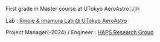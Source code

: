 



<!--
![](http://github-profile-summary-cards.vercel.app/api/cards/profile-details?username=HiroWW&theme=nord_dark)

<p align="left">
<img alt="Hiroaki's GitHub stats" height="165px" src="https://github-readme-stats-orpin-ten-38.vercel.app/api?username=HiroWW&count_private=true&show_icons=true&include_all_commits=true&theme=nord" />
<img alt="Hiroaki's GitHub stats" height="165px" src="https://github-readme-stats-orpin-ten-38.vercel.app/api/top-langs/?username=HiroWW&layout=compact&theme=nord" />
</p>
-->
First grade in Master course  at UTokyo AeroAstro 🇯🇵

Lab : [Rinoie & Imamura Lab @ UTokyo AeroAstro](http://park.itc.u-tokyo.ac.jp/rinoielab/english/index.html)

Project Manager(-2024) / Engineer :  [HAPS Research Group](https://ut-hapsrg.studio.site)





